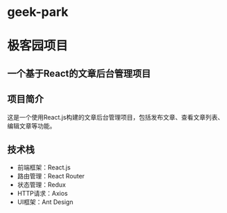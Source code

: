 # geek-park
# 极客园项目

## 一个基于React的文章后台管理项目

## 项目简介
这是一个使用React.js构建的文章后台管理项目，包括发布文章、查看文章列表、编辑文章等功能。

## 技术栈
- 前端框架：React.js
- 路由管理：React Router
- 状态管理：Redux
- HTTP请求：Axios
- UI框架：Ant Design